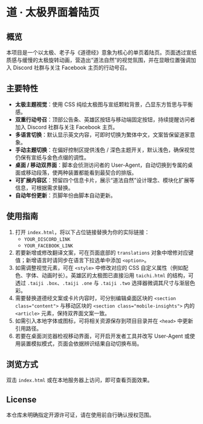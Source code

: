 # 道 · 太极界面着陆页

## 概览
本项目是一个以太极、老子与《道德经》意象为核心的单页着陆页。页面透过宣纸质感与缓慢的太极旋转动画，营造出“道法自然”的视觉氛围，并在显眼位置强调加入 Discord 社群与关注 Facebook 主页的行动号召。

## 主要特性
- **太极主题视觉**：使用 CSS 纯绘太极图与宣纸颗粒背景，凸显东方哲思与平衡感。
- **双重行动号召**：顶部公告条、英雄区按钮与移动端固定按钮，持续提醒访问者加入 Discord 社群与关注 Facebook 主页。
- **多语言切换**：默认显示英文内容，可即时切换为繁体中文，文案皆保留道家意象。
- **手动主题切换**：在偏好控制区提供浅色 / 深色主题开关，默认浅色，确保视觉仍保有宣纸与金色点缀的调性。
- **桌面 / 移动双界面**：脚本会侦测访问者的 User-Agent，自动切换到专属的桌面或移动段落，使两种装置都能看到最契合的排版。
- **可扩展内容区**：预留四个信息卡片，展示“道法自然”设计理念、模块化扩展等信息，可根据需求替换。
- **自动年份更新**：页脚年份由脚本自动更新。

## 使用指南
1. 打开 `index.html`，将以下占位链接替换为你的实际链接：
   - `YOUR_DISCORD_LINK`
   - `YOUR_FACEBOOK_LINK`
2. 若要新增或修改翻译文案，可在页面底部的 `translations` 对象中增修对应键值；新增语言时请同步在语言下拉选单中添加 `<option>`。
3. 如需调整视觉元素，可在 `<style>` 中修改对应的 CSS 自定义属性（例如配色、字体、动画时长）。英雄区的太极图已直接沿用 `taichi.html` 的结构，可透过 `.taiji .box`、`.taiji .one` 与 `.taiji .two` 选择器微调其尺寸与渐层色彩。
4. 需要替换道德经文案或卡片内容时，可分别编辑桌面区块的 `<section class="content">` 与移动区块的 `<section class="mobile-insights">` 内的 `<article>` 元素，保持双界面文案一致。
5. 如需引入本地字体或图标，可将相关资源保存到项目目录并在 `<head>` 中更新引用路径。
6. 若要在桌面浏览器检视移动界面，可开启开发者工具并改写 User-Agent 或使用装置模拟模式，页面会依据辨识结果自动切换布局。

## 浏览方式
双击 `index.html` 或在本地服务器上访问，即可查看页面效果。

## License
本仓库未明确指定开源许可证，请在使用前自行确认授权范围。
